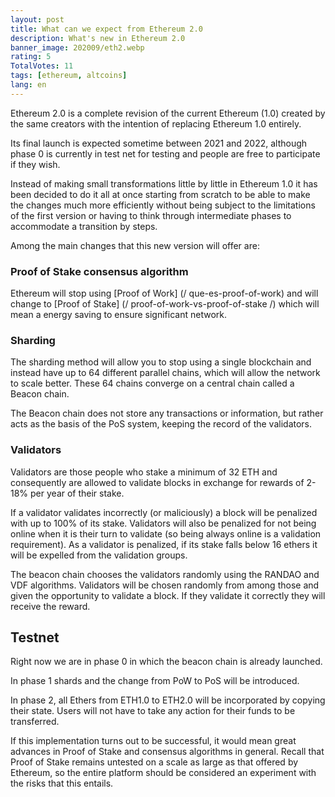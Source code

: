 ```yaml
---
layout: post
title: What can we expect from Ethereum 2.0
description: What's new in Ethereum 2.0
banner_image: 202009/eth2.webp
rating: 5
TotalVotes: 11
tags: [ethereum, altcoins]
lang: en
---
```


Ethereum 2.0 is a complete revision of the current Ethereum (1.0) created by the same creators with the intention of replacing Ethereum 1.0 entirely.

<!--more-->

Its final launch is expected sometime between 2021 and 2022, although phase 0 is currently in test net for testing and people are free to participate if they wish.

Instead of making small transformations little by little in Ethereum 1.0 it has been decided to do it all at once starting from scratch to be able to make the changes much more efficiently without being subject to the limitations of the first version or having to think through intermediate phases to accommodate a transition by steps.

Among the main changes that this new version will offer are:

### Proof of Stake consensus algorithm
Ethereum will stop using [Proof of Work] (/ que-es-proof-of-work) and will change to [Proof of Stake] (/ proof-of-work-vs-proof-of-stake /) which will mean a energy saving to ensure significant network.

### Sharding
The sharding method will allow you to stop using a single blockchain and instead have up to 64 different parallel chains, which will allow the network to scale better. These 64 chains converge on a central chain called a Beacon chain.

The Beacon chain does not store any transactions or information, but rather acts as the basis of the PoS system, keeping the record of the validators.


### Validators

Validators are those people who stake a minimum of 32 ETH and consequently are allowed to validate blocks in exchange for rewards of 2-18% per year of their stake.

If a validator validates incorrectly (or maliciously) a block will be penalized with up to 100% of its stake. Validators will also be penalized for not being online when it is their turn to validate (so being always online is a validation requirement). As a validator is penalized, if its stake falls below 16 ethers it will be expelled from the validation groups.

The beacon chain chooses the validators randomly using the RANDAO and VDF algorithms. Validators will be chosen randomly from among those and given the opportunity to validate a block. If they validate it correctly they will receive the reward.

## Testnet

Right now we are in phase 0 in which the beacon chain is already launched.

In phase 1 shards and the change from PoW to PoS will be introduced.

In phase 2, all Ethers from ETH1.0 to ETH2.0 will be incorporated by copying their state. Users will not have to take any action for their funds to be transferred.



If this implementation turns out to be successful, it would mean great advances in Proof of Stake and consensus algorithms in general. Recall that Proof of Stake remains untested on a scale as large as that offered by Ethereum, so the entire platform should be considered an experiment with the risks that this entails.